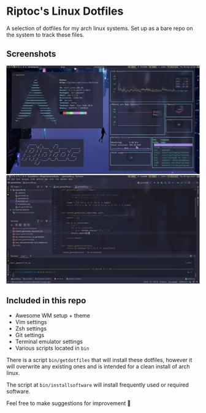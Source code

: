 # Riptoc's Linux Dotfiles

A selection of dotfiles for my arch linux systems.
Set up as a bare repo on the system to track these files.

## Screenshots

![Windows](https://github.com/riptoc/dotfiles/blob/master/wins_scrot.png)
![Editor](https://github.com/riptoc/dotfiles/blob/master/editor_scrot.png)

## Included in this repo
+ Awesome WM setup + theme
+ Vim settings
+ Zsh settings
+ Git settings
+ Terminal emulator settings
+ Various scripts located in `bin`

There is a script `bin/getdotfiles` that will install these dotfiles, however
it will overwrite any existing ones and is intended for a clean install of
arch linux.

The script at `bin/installsoftware` will install frequently used or required
software.

Feel free to make suggestions for improvement 🙂
